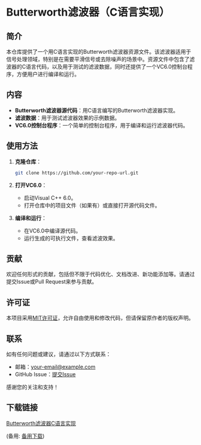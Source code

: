 # Butterworth滤波器（C语言实现）

## 简介

本仓库提供了一个用C语言实现的Butterworth滤波器资源文件。该滤波器适用于信号处理领域，特别是在需要平滑信号或去除噪声的场景中。资源文件中包含了滤波器的C语言代码，以及用于测试的滤波数据，同时还提供了一个VC6.0控制台程序，方便用户进行编译和运行。

## 内容

- **Butterworth滤波器源代码**：用C语言编写的Butterworth滤波器实现。
- **滤波数据**：用于测试滤波器效果的示例数据。
- **VC6.0控制台程序**：一个简单的控制台程序，用于编译和运行滤波器代码。

## 使用方法

1. **克隆仓库**：
   ```sh
   git clone https://github.com/your-repo-url.git
   ```

2. **打开VC6.0**：
   - 启动Visual C++ 6.0。
   - 打开仓库中的项目文件（如果有）或直接打开源代码文件。

3. **编译和运行**：
   - 在VC6.0中编译源代码。
   - 运行生成的可执行文件，查看滤波效果。

## 贡献

欢迎任何形式的贡献，包括但不限于代码优化、文档改进、新功能添加等。请通过提交Issue或Pull Request来参与贡献。

## 许可证

本项目采用[MIT许可证](LICENSE)，允许自由使用和修改代码，但请保留原作者的版权声明。

## 联系

如有任何问题或建议，请通过以下方式联系：
- 邮箱：your-email@example.com
- GitHub Issue：[提交Issue](https://github.com/your-repo-url/issues)

感谢您的关注和支持！

## 下载链接
[Butterworth滤波器C语言实现](https://pan.quark.cn/s/3f2c3202d5ff) 

(备用: [备用下载](https://pan.baidu.com/s/1bi6bnymC3RJlCesaCJLS4w?pwd=1234))
